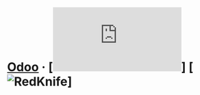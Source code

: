 # [Odoo](https://www.odoo.com/) &middot; [![Odoo license](https://www.odoo.com/documentation/14.0/legal/licenses.html)] [![RedKnife](https://odoo.redknife-studio.pl/)]
